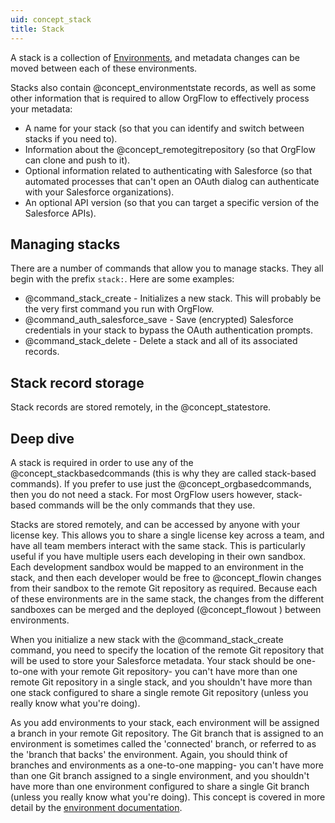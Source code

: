 ```yaml
---
uid: concept_stack
title: Stack
---
```


A stack is a collection of [Environments](xref:concept_environment), and metadata changes can be moved between each of these environments.

Stacks also contain @concept_environmentstate records, as well as some other information that is required to allow OrgFlow to effectively process your metadata:

- A name for your stack (so that you can identify and switch between stacks if you need to).
- Information about the @concept_remotegitrepository (so that OrgFlow can clone and push to it).
- Optional information related to authenticating with Salesforce (so that automated processes that can't open an OAuth dialog can authenticate with your Salesforce organizations).
- An optional API version (so that you can target a specific version of the Salesforce APIs).

## Managing stacks

There are a number of commands that allow you to manage stacks. They all begin with the prefix `stack:`. Here are some examples:

- @command_stack_create - Initializes a new stack. This will probably be the very first command you run with OrgFlow.
- @command_auth_salesforce_save - Save (encrypted) Salesforce credentials in your stack to bypass the OAuth authentication prompts.
- @command_stack_delete - Delete a stack and all of its associated records.

## Stack record storage

Stack records are stored remotely, in the @concept_statestore.

## Deep dive

A stack is required in order to use any of the @concept_stackbasedcommands (this is why they are called stack-based commands). If you prefer to use just the @concept_orgbasedcommands, then you do not need a stack. For most OrgFlow users however, stack-based commands will be the only commands that they use.

Stacks are stored remotely, and can be accessed by anyone with your license key. This allows you to share a single license key across a team, and have all team members interact with the same stack. This is particularly useful if you have multiple users each developing in their own sandbox. Each development sandbox would be mapped to an environment in the stack, and then each developer would be free to @concept_flowin changes from their sandbox to the remote Git repository as required. Because each of these environments are in the same stack, the changes from the different sandboxes can be merged and the deployed (@concept_flowout ) between environments.

When you initialize a new stack with the @command_stack_create command, you need to specify the location of the remote Git repository that will be used to store your Salesforce metadata. Your stack should be one-to-one with your remote Git repository- you can't have more than one remote Git repository in a single stack, and you shouldn't have more than one stack configured to share a single remote Git repository (unless you really know what you're doing).

As you add environments to your stack, each environment will be assigned a branch in your remote Git repository. The Git branch that is assigned to an environment is sometimes called the 'connected' branch, or referred to as the 'branch that backs' the environment.  Again, you should think of branches and environments as a one-to-one mapping- you can't have more than one Git branch assigned to a single environment, and you shouldn't have more than one environment configured to share a single Git branch (unless you really know what you're doing). This concept is covered in more detail by the [environment documentation](xref:concept_environment).
